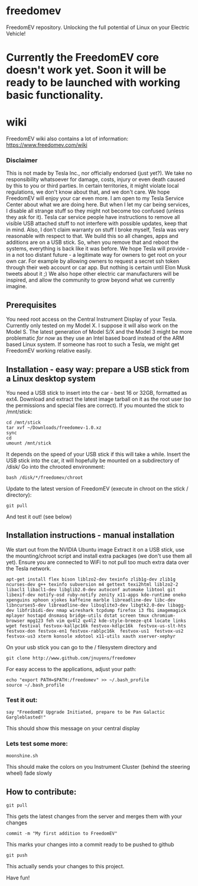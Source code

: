 # freedomev
FreedomEV repository. Unlocking the full potential of Linux on your Electric Vehicle!

# Currently the FreedomEV core doesn't work yet. Soon it will be ready to be launched with working basic functionality.

# wiki
FreedomEV wiki also contains a lot of information: https://www.freedomev.com/wiki

### Disclaimer
This is not made by Tesla Inc., nor officially endorsed (just yet?). We take no responsibility whatsoever for damage, costs, injury or even death caused by this to you or third parties. In certain territories, it might violate local regulations, we don't know about that, and we don't care. We hope FreedomEV will enjoy your car even more.
I am open to my Tesla Service Center about what we are doing here. But when I let my car being services, I disable all strange stuff so they might not become too confused (unless they ask for it). Tesla car service people have instructions to remove all visible USB attached stuff to not interfere with possible updates, keep that in mind. Also, I don't claim warranty on stuff I broke myself, Tesla was very reasonable with respect to that. 
We build this so all changes, apps and additions are on a USB stick. So, when you remove that and reboot the systems, everything is back like it was before.
We hope Tesla will provide - in a not too distant future - a legitimate way for owners to get root on your own car. For example by allowing owners to request a secret ssh token through their web account or car app. But nothing is certain until Elon Musk tweets about it ;)
We also hope other electric car manufacturers will be inspired, and allow the community to grow beyond what we currently imagine.

## Prerequisites
You need root access on the Central Instrument Display of your Tesla.
Currently only tested on my Model X. I suppose it will also work on the Model S.
The latest generation of Model S/X and the Model 3 might be more problematic 
_for now_ as they use an Intel based board instead of the ARM based Linux system. If someone has root to such a Tesla, we might get FreedomEV working relative easily.

## Installation - easy way: prepare a USB stick from a Linux desktop system
You need a USB stick to insert into the car - best 16 or 32GB, formatted as ext4.
Download and extract the latest image tarball on it as the root user (so the permissions and special files are correct).
If you mounted the stick to /mnt/stick:
```
cd /mnt/stick
tar xvf ~/Downloads/freedomev-1.0.xz
sync
cd 
umount /mnt/stick
```
It depends on the speed of your USB stick if this will take a while.
Insert the USB stick into the car, it will hopefully be mounted on a subdirectory of /disk/
Go into the chrooted environment:
```
bash /disk/*/freedomev/chroot
```
Update to the latest version of FreedomEV (execute in chroot on the stick / directory):
```
git pull 
```

And test it out! (see below)

## Installation instructions - manual installation
We start out from the NVIDIA Ubuntu image
Extract it on a USB stick, use the mounting/chroot script and install extra packages (we don't use them all yet).
Ensure you are connected to WiFi to not pull too much extra data over the Tesla network.
``` 
apt-get install flex bison liblzo2-dev texinfo zlib1g-dev zlib1g ncurses-dev g++ texinfo subversion m4 gettext texi2html liblzo2-2 libacl1 libacl1-dev libglib2.0-dev autoconf automake libtool git libexif-dev notify-osd ruby-notify zenity x11-apps kde-runtime oneko xpenguins xphoon xjokes kaffeine marble libreadline-dev libc-dev libncurses5-dev libreadline-dev libsqlite3-dev libgtk2.0-dev libagg-dev libfribidi-dev nmap wireshark tcpdump firefox i3 fbi imagemagick mplayer hostapd dnsmasq bridge-utils dstat screen tmux chromium-browser mpg123 feh vim qv4l2 qv4l2 kde-style-breeze-qt4 locate links wget festival festvox-kallpc16k festvox-kdlpc16k  festvox-us-slt-hts festvox-don festvox-en1 festvox-rablpc16k  festvox-us1  festvox-us2 festvox-us3 xterm konsole xdotool x11-utils xauth xserver-xephyr
```

On your usb stick you can go to the / filesystem directory and 
```
git clone http://www.github.com/jnuyens/freedomev
```
For easy access to the applications, adjust your path:
```
echo "export PATH=$PATH:/freedomev" >> ~/.bash_profile
source ~/.bash_profile
```

### Test it out:
```
say "FreedomEV Upgrade Initiated, prepare to be Pan Galactic Gargleblasted!"
```
This should show this message on your central display

### Lets test some more:
```
moonshine.sh
```
This should make the colors on you Instrument Cluster (behind the steering wheel) fade slowly


## How to contribute:
```
git pull 
```
This gets the latest changes from the server and merges them with your changes
```
commit -m "My first addition to FreedomEV"
```
This marks your changes into a commit ready to be pushed to github
```
git push 
```
This actually sends your changes to this project. 

Have fun!

